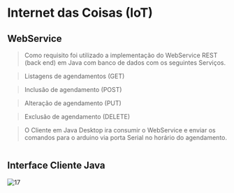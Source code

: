 
# Internet das Coisas (IoT) 

## WebService 

> Como requisito foi utilizado a implementação do WebService REST (back end) em Java com banco de dados com os seguintes Serviços.

> Listagens de agendamentos (GET) 

> Inclusão de agendamento (POST) 

> Alteração de agendamento (PUT) 

> Exclusão de agendamento (DELETE)

> O Cliente em Java Desktop ira consumir o WebService e enviar os comandos para o arduino via porta Serial no horário do agendamento.

```sh

```

## Interface Cliente Java
![17](https://user-images.githubusercontent.com/24957978/27362785-a5fee114-55fe-11e7-830f-88eba0b93915.png)

